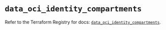 # `data_oci_identity_compartments`

Refer to the Terraform Registry for docs: [`data_oci_identity_compartments`](https://registry.terraform.io/providers/oracle/oci/6.18.0/docs/data-sources/identity_compartments).

